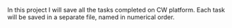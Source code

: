 In this project I will save all the tasks completed on CW platform. Each task will be saved in a separate file, named in numerical order.
